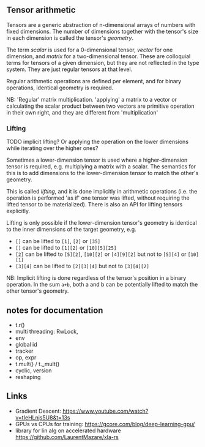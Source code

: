 


## Tensor arithmetic

Tensors are a generic abstraction of n-dimensional arrays of numbers with fixed dimensions. The number of dimensions
together with the tensor's size in each dimension is called the tensor's *geometry*.

The term *scalar* is used for a 0-dimensional tensor, *vector* for one dimension, and *matrix* for a two-dimensional 
tensor. These are colloquial terms for tensors of a given dimension, but they are not reflected in the type system.
They are just regular tensors at that level.

Regular arithmetic operations are defined per element, and for binary operations, identical geometry is required. 

NB: 'Regular' matrix multiplication. 'applying' a matrix to a vector or calculating the scalar product between two
vectors are primitive operation in their own right, and they are different from 'multiplication' 

### Lifting

TODO implicit lifting? Or applying the operation on the lower dimensions while iterating over the higher ones?

Sometimes a lower-dimension tensor is used where a higher-dimension tensor is required, e.g. multiplying a matrix
with a scalar. The semantics for this is to add dimensions to the lower-dimension tensor to match the other's
geometry. 

This is called *lifting*, and it is done implicitly in arithmetic operations (i.e. the operation is performed 'as if'
one tensor was lifted, without requiring the lifted tensor to be materialized). There is also an API for lifting
tensors explicitly.

Lifting is only possible if the lower-dimension tensor's geometry is identical to the inner dimensions of the target
geometry, e.g.

* `[]` can be lifted to `[1]`, `[2]` or `[35]`
* `[]` can be lifted to `[1][2]` or `[10][5][25]`
* `[2]` can be lifted to `[5][2]`, `[10][2]` or `[4][9][2]` but not to `[5][4]` or `[10][1]`
* `[3][4]` can be lifted to `[2][3][4]` but not to `[3][4][2]`

NB: Implicit lifting is done regardless of the tensor's position in a binary operation. In the sum `a+b`, both a and b
can be potentially lifted to match the other tensor's geometry.


## notes for documentation
* t.r()
* multi threading: RwLock, 
* env
* global id
* tracker
* op, expr
* t.mult() / t._mult()
* cyclic, version
* reshaping

## Links
* Gradient Descent: https://www.youtube.com/watch?v=tIeHLnjs5U8&t=13s
* GPUs vs CPUs for training: https://gcore.com/blog/deep-learning-gpu/
* library for lin alg on accelerated hardware  https://github.com/LaurentMazare/xla-rs

